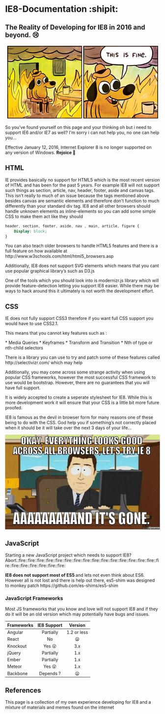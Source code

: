 # IE8-Documentation :shipit:

## The Reality of Developing for IE8 in 2016 and beyond. :cry:

![alt text](IE8Memes/thisisfine.png?raw=true)

So you've found yourself on this page and your thinking oh but i need to support IE6 and/or IE7 as well? I'm sorry i can not help you, no one can help you...

Effective January 12, 2016, Internet Explorer 8 is no longer supported on any version of Windows. <strong> Rejoice </strong> :tada:


## HTML

<p>IE provides basically no support for HTML5 which is the most recent version of HTML and has been for the past 5 years. For example IE8 will not support such things as section, article, nav, header, footer, aside and canvas tags. This isn’t really to much of an issue because the tags mentioned above besides canvas are semantic elements and therefore don’t function to much differently than your standard div tag. IE8 and all other browsers should handle unknown elements as inline-elements so you can add some simple CSS to make them act like they should</p>

```css
header, section, footer, aside, nav , main, article, figure {
	Display: block;
}
```

<p>You can also teach older browsers to handle HTML5 features and there is a full feature on how available at http://www.w3schools.com/html/html5_browsers.asp</p>

<p>Additionally, IE8 does not support SVG elements which means that you cant use popular graphical library’s such as D3.js</p>

<p>One of the tools which you should look into is modernizr.js library which will provide feature-detection letting you support IE8 easier. While there may be ways to hack around this it ultimately is not worth the development effort.</p>


## CSS

<p>IE does not fully support CSS3 therefore if you want full CSS support you would have to use CSS2.1. </p>

<p>This means that you cannot key features such as :</p>
* Media Queries
* Keyframes
* Transform and Transition
* Nth of type or nth-child selectors

<p>There is a library you can use to try and patch some of these features called  http://selectivizr.com/ which may help</p>

<p>Additionally, you may come across some strange activity when using popular CSS frameworks, however the most successful CSS framework to use would be bootstrap. However, there are no guarantees that you will have full support.</p>

<p>It is widely accepted to create a seperate stylesheet for IE8. While this is more development work it will ensure that your CSS is a little bit more future proofed.

<p>IE8 is famous as the devil in browser form for many reasons one of these being to do with the CSS. God help you if something’s not correctly placed when it should be it will take over the next 3 days of your life… </p>

![alt text](IE8Memes/ie8.jpg?raw=true)

## JavaScript

<p>Starting a new JavaScript project which needs to support IE8? Abort.:fire::fire::fire::fire::fire::fire::fire::fire::fire::fire::fire::fire::fire::fire::fire::fire::fire::fire::fire::fire::fire::fire:</p>

<p><strong> IE8 does not support most of ES5 </strong> and lets not even think about ES6. However all is not lost and there is help out there, es5-shim was designed to monkey patch https://github.com/es-shims/es5-shim </p>

### JavaScript Frameworks

Most JS frameworks that you know and love will not support IE8 and if they do it will be an old version which may potentially have bugs and issues.

| Frameworks    | IE8 Support       | Version    |
| :-------------|:---------------:  | :--------: |
| Angular       | Partially         | 1.2 or less|
| React         | No                | :frowning: |
| Knockout      | Yes :open_mouth:  | 3.x        |
| jQuery        | Partially         | 1.x        |
| Ember         | Partially         | 1.x        |
| Meteor        | Yes :open_mouth:  | 1.x        |
| Backbone      | Depends         ? | :frowning: |


## References

<p> This page is a collection of my own experience developing for IE8 and a mixture of materials and memes found on the internet</p>
